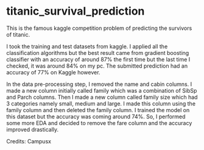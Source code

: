 # titanic_survival_prediction
This is the famous kaggle competition problem of predicting the survivors of titanic.

I took the training and test datasets from kaggle. I applied all the classification algorithms but the best result came from gradient boosting classifier with an accuracy of 
around 87% the first time but the last time I checked, it was around 84% on my pc. The submitted prediction had an accuracy of 77% on Kaggle however.

In the data pre-processing step, I removed the name and cabin columns. I made a new column initially called family which was a combination of SibSp and Parch columns. Then I made a new column called family size which had 3 categories namely small, medium and large. I made this column using the family column and then deleted the family column. I trained the model on this dataset but the accuracy was coming around 74%. So, I performed some more EDA and decided to remove the fare column and the accuracy improved drastically.

Credits: Campusx
